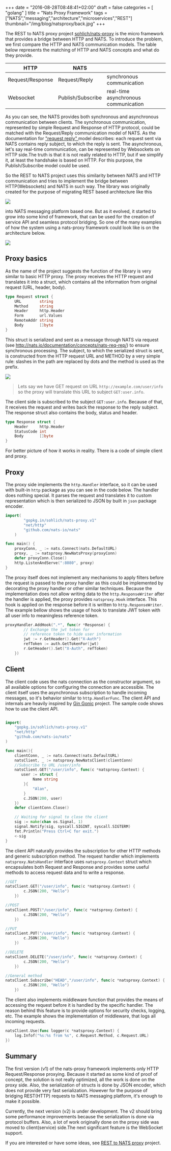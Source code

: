 +++
date = "2016-08-28T08:48:41+02:00"
draft = false
categories = [ "golang"
]
title = "Nats Proxy Framework"
tags = ["NATS","messaging","architecture","microservices","REST"]
thumbnail="/img/blog/natsproxy/back.jpg"
+++

The REST to NATS proxy project [sohlich/nats-proxy](http://gopkg.in/sohlich/nats-proxy.v1) is the micro framework that provides a bridge between HTTP and NATS. To introduce the problem, we first compare the HTTP and NATS communication models. The table below represents the matching of HTTP and NATS concepts and what do they provide.

| HTTP |  NATS ||
| ----- | -----|----|
|Request/Response|Request/Reply|synchronous communication|
|Websocket|Publish/Subscribe|real-time asynchronous communication|

As you can see, the NATS provides both synchronous and asynchronous communication between clients. The synchronous communication, represented by simple Request and Response of HTTP protocol, could be matched with the Request/Reply communication model of NATS. As the documentation for ["request reply" ](http://nats.io/documentation/concepts/nats-req-rep/) model describes: each request sent via NATS contains reply subject, to which the reply is sent. The asynchronous, let's say real-time communication, can be represented by Websockets on HTTP side.The truth is that it is not really related to HTTP, but if we simplify it, at least the handshake is based on HTTP. For this purpose, the Publish/Subscribe model could be used.

So the REST to NATS project uses this similarity between NATS and HTTP communication and tries to implement the bridge between HTTP(Websockets) and NATS in such way. The library was originally created for the purpose of migrating REST based architecture like this

<img class="img-responsive center-block" src="/img/blog/natsproxy/natsproxy_rest.png">

into NATS messaging platform based one. But as it evolved, it started to grow into some kind of framework, that can be used for the creation of service API and seamless protocol bridging. So one of the many examples of how the system using a nats-proxy framework could look like is on the architecture below.

<img class="img-responsive center-block" src="/img/blog/natsproxy/natsproxy_arch.png">



## Proxy basics
As the name of the project suggests the function of the library is very similar to basic HTTP proxy. The proxy receives the HTTP request and translates it into a struct, which contains all the information from original request (URL, header, body).

```go
type Request struct {
	URL        string
	Method     string
	Header     http.Header
	Form       url.Values
	RemoteAddr string
	Body       []byte
}
```

This struct is serialized and sent as a message through NATS via request (see http://nats.io/documentation/concepts/nats-req-rep/) to ensure synchronous processing.
The subject, to which the serialized struct is sent, is constructed from the HTTP request URL and METHOD by a very simple rule: slashes in the path are replaced by dots and the method is used as the prefix.

<img class="img-responsive center-block" src="/img/blog/natsproxy/natsproxy_request.png">

>Lets say we have GET request on URL `http://example.com/user/info` so the proxy will translate this URL to  subject `GET:user.info`.

The client side is subscribed to the subject `GET:user.info`. Because of that, it receives the request and writes back the response to the reply subject. The response struct also contains the body, status and header.

```go
type Response struct {
	Header     http.Header
	StatusCode int
	Body       []byte
}
```
For better picture of how it works in reality. There is a code of simple client and proxy.

## Proxy
The proxy side implements the `http.Handler` interface, so it can be used with built-in `http` package as you can see in the code below. The handler does nothing special. It parses the request and translates it to custom representation which is then serialized to JSON by built in `json` package encoder.

```go
import(
        "gopkg.in/sohlich/nats-proxy.v1"
        "net/http"
        "github.com/nats-io/nats"
    )

func main() {
	proxyConn, _ := nats.Connect(nats.DefaultURL)
	proxy, _ := natsproxy.NewNatsProxy(proxyConn)
	defer proxyConn.Close()
	http.ListenAndServe(":8080", proxy)
}
```
The proxy itself does not implement any mechanisms to apply filters before the request is passed to the proxy handler as this could be implemented by decorating the proxy handler or other similar techniques.
Because the implementation does not allow writing data to the `http.ResponseWriter` after the handler is applied, the proxy provides `natsproxy.Hook` interface. This hook is applied on the response before it is written to `http.ResponseWriter`. The example bellow shows the usage of hook to translate JWT token with all user info to meaningless reference token.

```go
proxyHandler.AddHook(".*", func(r *Response) {
        // Exchange the jwt token for
        // reference token to hide user information
        jwt := r.GetHeader().Get("X-Auth")
        refToken := auth.GetTokenFor(jwt)
		r.GetHeader().Set("X-Auth", refToken)
	})
```


## Client
The client code uses the nats connection as the constructor argument, so all available options for configuring the connection are accessible. The client itself uses the asynchronous subscription to handle incoming messages, so it's behavior similar to `http.HandlerFunc`. The client API and internals are heavily inspired by [Gin Gonic](https://gin-gonic.github.io/gin/) project. The sample code shows how to use the client API.

```go

import(
    "gopkg.in/sohlich/nats-proxy.v1"
    "net/http"
    "github.com/nats-io/nats"
)

func main(){
	clientConn, _ := nats.Connect(nats.DefaultURL)
	natsClient, _ := natsproxy.NewNatsClient(clientConn)
	//Subscribe to URL /user/info
	natsClient.GET("/user/info", func(c *natsproxy.Context) {
	   user := struct {
		    Name string
	    }{
		    "Alan",
	    }
		c.JSON(200, user)
	})
	defer clientConn.Close()

	// Waiting for signal to close the client
	sig := make(chan os.Signal, 1)
	signal.Notify(sig, syscall.SIGINT, syscall.SIGTERM)
	fmt.Println("Press Ctrl+C for exit.")
	<-sig
}
```

The client API naturally provides the subscription for other HTTP methods and generic subscription method. The request handler which implements `natsproxy.NatsHandler` interface uses `natsproxy.Context` struct which encapsulates both Request and Response and provides some useful methods to access request data and to write a response.

```go
//GET
natsClient.GET("/user/info", func(c *natsproxy.Context) {
		c.JSON(200, "Hello")
	})

//POST
natsClient.POST("/user/info", func(c *natsproxy.Context) {
		c.JSON(200, "Hello")
	})

//PUT
natsClient.PUT("/user/info", func(c *natsproxy.Context) {
		c.JSON(200, "Hello")
	})

//DELETE
natsClient.DELETE("/user/info", func(c *natsproxy.Context) {
		c.JSON(200, "Hello")
	})

//General method
natsClient.Subscribe("HEAD","/user/info", func(c *natsproxy.Context) {
		c.JSON(200, "Hello")
	})

```
The client also implements middleware function that provides the means of accessing the request before it is handled by the specific handler. The reason behind this feature is to provide options for security checks, logging, etc. The example shows the implementation of middleware, that logs all incoming requests.

```go
natsClient.Use(func logger(c *natsproxy.Context) {
    log.Infof("%s:%s from %s", c.Request.Method, c.Request.URL)
})
```

## Summary
The first version (v1) of the nats-proxy framework implements only HTTP Request/Response proxying. 
Because it started as some kind of proof of concept, the solution is not really optimized, all the work is done on the proxy side. 
Also, the serialization of structs is done by JSON encoder, which does not provide very fast serialization.
However for the purpose of bridging REST(HTTP) requests to NATS messaging platform, it's enough to make it possible.

Currently, the next version (v2) is under development.
The v2 should bring some performance improvements because the serialization is done via protocol buffers. Also, a lot of work originally done on the proxy side was moved to client(service) side.The next significant feature is the WebSocket support.

If you are interested or have some ideas, see [REST to NATS proxy](https://github.com/sohlich/nats-proxy) project.
